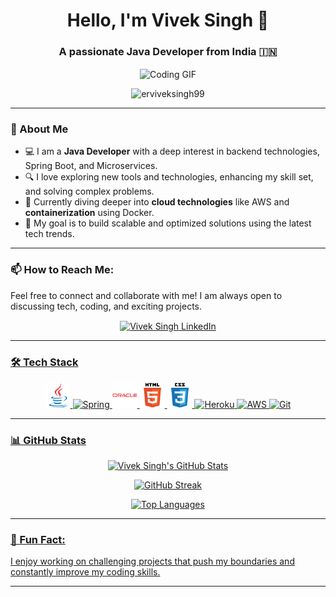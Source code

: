 
<h1 align="center">Hello, I'm Vivek Singh 👋</h1>
<h3 align="center">A passionate Java Developer from India 🇮🇳</h3>

<p align="center">
  <img align="center" src="https://vidip.tech/assets/hero_section-75d6b358.gif" alt="Coding GIF" width="300">
</p>

<p align="center">
  <img src="https://komarev.com/ghpvc/?username=erviveksingh99&label=Profile%20views&color=0e75b6&style=flat" alt="erviveksingh99" />
</p>

---
### 🚀 About Me

- 💻 I am a **Java Developer** with a deep interest in backend technologies, Spring Boot, and Microservices.
- 🔍 I love exploring new tools and technologies, enhancing my skill set, and solving complex problems.
- 🌱 Currently diving deeper into **cloud technologies** like AWS and **containerization** using Docker.
- 🎯 My goal is to build scalable and optimized solutions using the latest tech trends.

---
### 📫 How to Reach Me:

Feel free to connect and collaborate with me! I am always open to discussing tech, coding, and exciting projects.

<p align="center">
  <a href="https://linkedin.com/in/viveksingh2499" target="blank">
    <img align="center" src="https://img.shields.io/badge/LinkedIn-0077B5?logo=linkedin&logoColor=white" alt="Vivek Singh LinkedIn" />
</p>

---
### 🛠️ Tech Stack

<p align="center">
  <img src="https://raw.githubusercontent.com/devicons/devicon/master/icons/java/java-original.svg" alt="Java" width="40" height="40"/> 
  <img src="https://www.vectorlogo.zone/logos/springio/springio-icon.svg" alt="Spring" width="40" height="40"/> 
  <img src="https://raw.githubusercontent.com/devicons/devicon/master/icons/oracle/oracle-original.svg" alt="Oracle" width="40" height="40"/> 
  <img src="https://raw.githubusercontent.com/devicons/devicon/master/icons/html5/html5-original-wordmark.svg" alt="HTML5" width="40" height="40"/> 
  <img src="https://raw.githubusercontent.com/devicons/devicon/master/icons/css3/css3-original-wordmark.svg" alt="CSS3" width="40" height="40"/> 
  <img src="https://www.vectorlogo.zone/logos/heroku/heroku-icon.svg" alt="Heroku" width="40" height="40"/> 
  <img src="https://www.vectorlogo.zone/logos/amazon_aws/amazon_aws-icon.svg" alt="AWS" width="40" height="40"/>
  <img src="https://www.vectorlogo.zone/logos/git-scm/git-scm-icon.svg" alt="Git" width="40" height="40"/> 
</p>

---
### 📊 GitHub Stats

<p align="center">
  <img src="https://github-readme-stats.vercel.app/api?username=erviveksingh99&show_icons=true&theme=radical" alt="Vivek Singh's GitHub Stats" />
</p>

<p align="center">
  <img src="https://github-readme-streak-stats.herokuapp.com/?user=erviveksingh99&theme=radical" alt="GitHub Streak" />
</p>

<p align="center">
  <img src="https://github-readme-stats.vercel.app/api/top-langs/?username=erviveksingh99&layout=compact&theme=radical" alt="Top Languages" />
</p>

---
### 🌟 Fun Fact:
I enjoy working on challenging projects that push my boundaries and constantly improve my coding skills.

---




